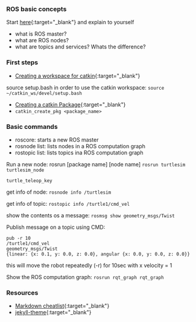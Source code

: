 ### ROS basic concepts

Start [here](http://wiki.ros.org/ROS/Concepts){:target="_blank"} and explain to yourself
- what is ROS master?
- what are ROS nodes?
- what are topics and services? Whats the difference? 

### First steps
- [Creating a workspace for catkin](http://wiki.ros.org/catkin/Tutorials/create_a_workspace){:target="_blank"}

source setup.bash in order to use the catkin workspace: 
`source ~/catkin_ws/devel/setup.bash`

- [Creating a catkin Package](http://wiki.ros.org/catkin/Tutorials/CreatingPackage){:target="_blank"} 
- `catkin_create_pkg <package_name>`

### Basic commands

- roscore: starts a new ROS master
- rosnode list: lists nodes in a ROS computation graph
- rostopic list: lists topics ina ROS computation graph

Run a new node: rosrun [package name] [node name]
`rosrun turtlesim turtlesim_node`

`turtle_teleop_key`

get info of node: `rosnode info /turtlesim`

get info of topic: `rostopic info /turtle1/cmd_vel`

show the contents os a message: `rosmsg show geometry_msgs/Twist`

Publish message on a topic using CMD:

``` rostopic
pub -r 10 
/turtle1/cmd_vel
geometry_msgs/Twist
{linear: {x: 0.1, y: 0.0, z: 0.0}, angular {x: 0.0, y: 0.0, z: 0.0}} 
```

this will move the robot repeatedly (-r) for 10sec with x velocity = 1

Show the ROS computation graph: `rosrun rqt_graph rqt_graph`

### Resources
- [Markdown cheatlist](https://aksakalli.github.io/jekyll-doc-theme/docs/cheatsheet/){:target="_blank"} 
- [jekyll-theme](https://github.com/topics/jekyll-theme){:target="_blank"} 
